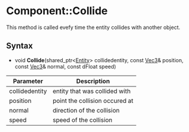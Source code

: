 # Component::Collide

This method is called evefy time the entity collides with another object.

## Syntax

- void **Collide**(shared_ptr<[Entity](Entity.md)> collidedentity, const [Vec3](Vec3.md)& position, const [Vec3](Vec3.md)& normal, const dFloat speed)

| Parameter | Description |
|---|---|
| collidedentity | entity that was collided with |
| position | point the collision occured at |
| normal | direction of the collision |
| speed | speed of the collision |
